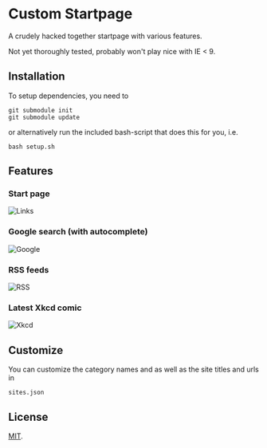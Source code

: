 # Custom Startpage
A crudely hacked together startpage with various features.

Not yet thoroughly tested, probably won't play nice with IE < 9.

## Installation
To setup dependencies, you need to 
```
git submodule init
git submodule update
```
or alternatively run the included bash-script that does this for you, i.e.
```
bash setup.sh
```

## Features

### Start page
![Links](https://github.com/eivind88/startpage/blob/demo/1.gif)

### Google search (with autocomplete)
![Google](https://github.com/eivind88/startpage/blob/demo/2.gif)

### RSS feeds
![RSS](https://github.com/eivind88/startpage/blob/demo/3.gif)

### Latest Xkcd comic
![Xkcd](https://github.com/eivind88/startpage/blob/demo/4.gif)

## Customize
You can customize the category names and as well as the site titles and urls in
```
sites.json
```

## License
[MIT](LICENSE.txt).
